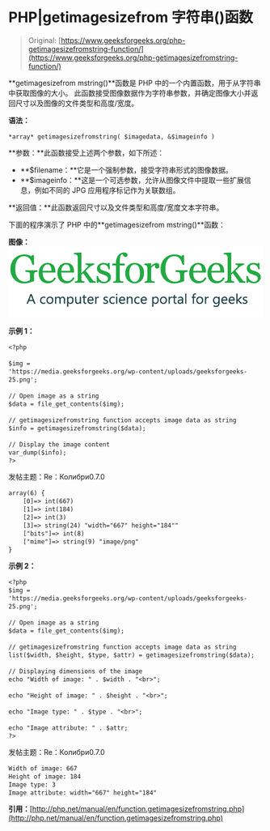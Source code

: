 # PHP|getimagesizefrom 字符串()函数

> Original: [https://www.geeksforgeeks.org/php-getimagesizefromstring-function/](https://www.geeksforgeeks.org/php-getimagesizefromstring-function/)

**getimagesizefrom mstring()**函数是 PHP 中的一个内置函数，用于从字符串中获取图像的大小。 此函数接受图像数据作为字符串参数，并确定图像大小并返回尺寸以及图像的文件类型和高度/宽度。

**语法：**

```
*array* getimagesizefromstring( $imagedata, &$imageinfo )
```

**参数：**此函数接受上述两个参数，如下所述：

*   **$filename：**它是一个强制参数，接受字符串形式的图像数据。
*   **$imageinfo：**这是一个可选参数，允许从图像文件中提取一些扩展信息，例如不同的 JPG 应用程序标记作为关联数组。

**返回值：**此函数返回尺寸以及文件类型和高度/宽度文本字符串。

下面的程序演示了 PHP 中的**getimagesizefrom mstring()**函数：

**图像：**
![](img/05c5bf662a556b71c049ead7820fc8d1.png)

**示例 1：**

```
<?php

$img = 
'https://media.geeksforgeeks.org/wp-content/uploads/geeksforgeeks-25.png';

// Open image as a string
$data = file_get_contents($img);

// getimagesizefromstring function accepts image data as string
$info = getimagesizefromstring($data);

// Display the image content
var_dump($info);
?>
```

发帖主题：Re：Колибри0.7.0

```
array(6) { 
    [0]=> int(667) 
    [1]=> int(184) 
    [2]=> int(3) 
    [3]=> string(24) "width="667" height="184"" 
    ["bits"]=> int(8) 
    ["mime"]=> string(9) "image/png" 
} 

```

**示例 2：**

```
<?php
$img = 
'https://media.geeksforgeeks.org/wp-content/uploads/geeksforgeeks-25.png';

// Open image as a string
$data = file_get_contents($img);

// getimagesizefromstring function accepts image data as string
list($width, $height, $type, $attr) = getimagesizefromstring($data);

// Displaying dimensions of the image 
echo "Width of image: " . $width . "<br>"; 

echo "Height of image: " . $height . "<br>"; 

echo "Image type: " . $type . "<br>"; 

echo "Image attribute: " . $attr; 
?>
```

发帖主题：Re：Колибри0.7.0

```
Width of image: 667
Height of image: 184
Image type: 3
Image attribute: width="667" height="184"

```

**引用：**[http://php.net/manual/en/function.getimagesizefromstring.php](http://php.net/manual/en/function.getimagesizefromstring.php)